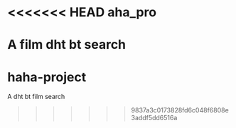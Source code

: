 <<<<<<< HEAD
aha_pro
=======

A film dht bt search 
=======
haha-project
============

A dht bt film search 
>>>>>>> 9837a3c0173828fd6c048f6808e3addf5dd6516a
